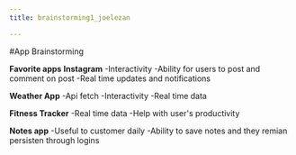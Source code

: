 ```yaml
---
title: brainstorming1_joelezan

---
```


#App Brainstorming

**Favorite apps**
**Instagram**
-Interactivity
-Ability for users to post and comment on post
-Real time updates and notifications

**Weather App**
-Api fetch
-Interactivity
-Real time data

**Fitness Tracker**
-Real time data
-Help with user's productivity

**Notes app**
-Useful to customer daily
-Ability to save notes and they remian persisten through logins